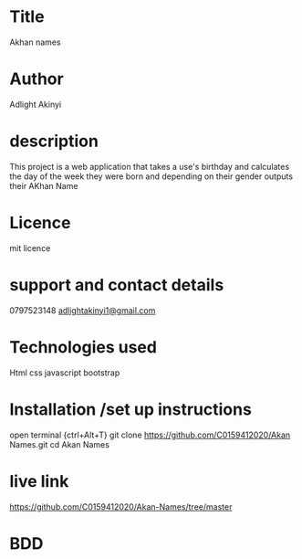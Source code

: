 # Title
Akhan names 
# Author
Adlight Akinyi
# description

This project is a web application that takes a use's birthday and calculates the day of the week they were born and depending on their gender outputs  their AKhan  Name
# Licence
mit licence
# support and contact details
0797523148
adlightakinyi1@gmail.com
# Technologies used
Html
css
javascript 
bootstrap
# Installation /set up instructions
open terminal {ctrl+Alt+T}
git clone https://github.com/C0159412020/Akan Names.git
cd Akan Names
# live link
https://github.com/C0159412020/Akan-Names/tree/master
# BDD


